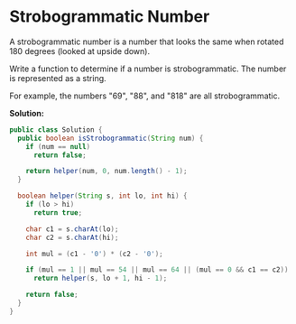 # Strobogrammatic Number

A strobogrammatic number is a number that looks the same when rotated 180 degrees (looked at upside down).

Write a function to determine if a number is strobogrammatic. The number is represented as a string.

For example, the numbers "69", "88", and "818" are all strobogrammatic.

**Solution:**
```java
public class Solution {
  public boolean isStrobogrammatic(String num) {
    if (num == null)
      return false;

    return helper(num, 0, num.length() - 1);
  }

  boolean helper(String s, int lo, int hi) {
    if (lo > hi)
      return true;

    char c1 = s.charAt(lo);
    char c2 = s.charAt(hi);

    int mul = (c1 - '0') * (c2 - '0');

    if (mul == 1 || mul == 54 || mul == 64 || (mul == 0 && c1 == c2))
      return helper(s, lo + 1, hi - 1);

    return false;
  }
}
```